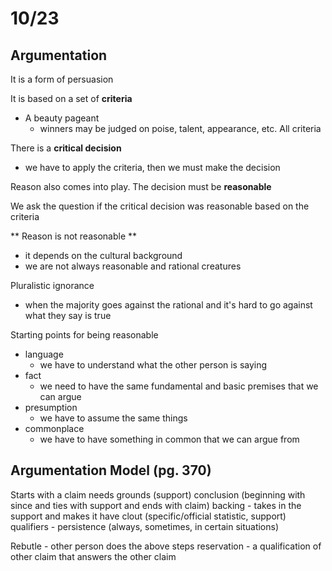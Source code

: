 # 10/23

## Argumentation

It is a form of persuasion

It is based on a set of **criteria** 
- A beauty pageant
    + winners may be judged on poise, talent, appearance, etc. All criteria

There is a **critical decision**
- we have to apply the criteria, then we must make the decision 

Reason also comes into play. The decision must be **reasonable** 

We ask the question if the critical decision was reasonable based on the criteria

** Reason is not reasonable **
- it depends on the cultural background
- we are not always reasonable and rational creatures

Pluralistic ignorance
- when the majority goes against the rational and it's hard to go against what they say is true

Starting points for being reasonable 
- language
    + we have to understand what the other person is saying
-  fact
    +  we need to have the same fundamental and basic premises that we can argue
- presumption
    + we have to assume the same things 
- commonplace
    + we have to have something in common that we can argue from

## Argumentation Model (pg. 370)
Starts with a claim
needs grounds (support)
conclusion (beginning with since and ties with support and ends with claim)
backing - takes in the support and makes it have clout (specific/official statistic, support)
qualifiers -  persistence (always, sometimes, in certain situations)

Rebutle - other person does the above steps 
reservation - a qualification of other claim that answers the other claim